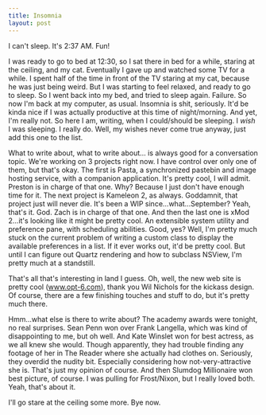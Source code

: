 ```yaml
---
title: Insomnia
layout: post
---
```


I can't sleep. It's 2:37 AM. Fun!  

I was ready to go to bed at 12:30, so I sat there in bed for a while, staring at the ceiling, and my cat. Eventually I gave up and watched some TV for a while. I spent half of the time in front of the TV staring at my cat, because he was just being weird. But I was starting to feel relaxed, and ready to go to sleep. So I went back into my bed, and tried to sleep again. Failure. So now I'm back at my computer, as usual. Insomnia is shit, seriously. It'd be kinda nice if I was actually productive at this time of night/morning. And yet, I'm really not. So here I am, writing, when I could/should be sleeping. I *wish* I was sleeping. I really do. Well, my wishes never come true anyway, just add this one to the list.  

What to write about, what to write about... is always good for a conversation topic. We're working on 3 projects right now. I have control over only one of them, but that's okay. The first is Pasta, a synchronized pastebin and image hosting service, with a companion application. It's pretty cool, I will admit. Preston is in charge of that one. Why? Because I just don't have enough time for it. The next project is Kameleon 2, as always. Goddamnit, that project just will never die. It's been a WIP since...what...September? Yeah, that's it. God. Zach is in charge of that one. And then the last one is xMod 2...it's looking like it might be pretty cool. An extensible system utility and preference pane, with scheduling abilities. Good, yes? Well, I'm pretty much stuck on the current problem of writing a custom class to display the available preferences in a list. If it ever works out, it'd be pretty cool. But until I can figure out Quartz rendering and how to subclass NSView, I'm pretty much at a standstill.  

That's all that's interesting in  land I guess. Oh, well, the new web site is pretty cool (<a href="http://opt-6.com" target="_blank">www.opt-6.com</a>), thank you Wil Nichols for the kickass design. Of course, there are a few finishing touches and stuff to do, but it's pretty much there.  

Hmm...what else is there to write about? The academy awards were tonight, no real surprises. Sean Penn won over Frank Langella, which was kind of disappointing to me, but oh well. And Kate Winslet won for best actress, as we all knew she would. Though apparently, they had trouble finding any footage of her in The Reader where she actually had clothes on. Seriously, they overdid the nudity bit. Especially considering how not-very-attractive she is. That's just my opinion of course. And then Slumdog Millionaire won best picture, of course. I was pulling for Frost/Nixon, but I really loved both. Yeah, that's about it.  

I'll go stare at the ceiling some more. Bye now.